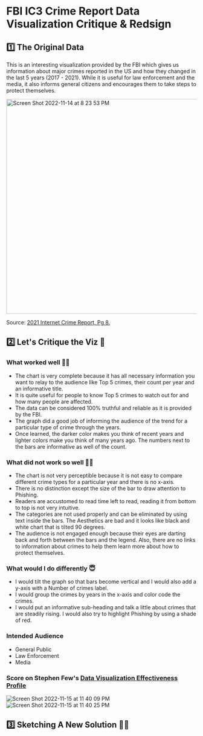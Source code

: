 # FBI IC3 Crime Report Data Visualization Critique & Redsign

## 1️⃣ The Original Data
This is an interesting visualization provided by the FBI which gives us information about major crimes reported in the US and how they changed in the last 5 years (2017 - 2021). While it is useful for law enforcement and the media, it also informs general citizens and encourages them to take steps to protect themselves.

<img width="567" alt="Screen Shot 2022-11-14 at 8 23 53 PM" src="https://user-images.githubusercontent.com/117224363/202082282-8cb5c086-f9d8-438f-9942-e467b080035d.png">

Source: [2021 Internet Crime Report, Pg 8.](https://www.ic3.gov/Media/PDF/AnnualReport/2021_IC3Report.pdf)

## 2️⃣ Let's Critique the Viz 🧐

### What worked well 👍🏽
- The chart is very complete because it has all necessary information you want to relay to the audience like Top 5 crimes, their count per year and an informative title. 
- It is quite useful for people to know Top 5 crimes to watch out for and how many people are affected. 
- The data can be considered 100% truthful and reliable as it is provided by the FBI. 
- The graph did a good job of informing the audience of the trend for a particular type of crime through the years. 
- Once learned, the darker color makes you think of recent years and lighter colors make you think of many years ago. The numbers next to the bars are informative as well of the count.

### What did not work so well 👎🏽
- The chart is not very perceptible because it is not easy to compare different crime types for a particular year and there is no x-axis. 
- There is no distinction except the size of the bar to draw attention to Phishing. 
- Readers are accustomed to read time left to read, reading it from bottom to top is not very intuitive. 
- The categories are not used properly and can be eliminated by using text inside the bars. The Aesthetics are bad and it looks like black and white chart that is tilted 90 degrees. 
- The audience is not engaged enough because their eyes are darting back and forth between the bars and the legend. Also, there are no links to information about crimes to help them learn more about how to protect themselves.

### What would I do differently 😇
- I would tilt the graph so that bars become vertical and I would also add a y-axis with a Number of crimes label. 
- I would group the crimes by years in the x-axis and color code the crimes. 
- I would put an informative sub-heading and talk a little about crimes that are steadily rising. I would also try to highlight Phishing by using a shade of red.

### Intended Audience 
- General Public
- Law Enforcement
- Media

### Score on Stephen Few's [Data Visualization Effectiveness  Profile](http://www.perceptualedge.com/articles/visual_business_intelligence/data_visualization_effectiveness_profile.pdf)

![Screen Shot 2022-11-15 at 11 40 09 PM](https://user-images.githubusercontent.com/117224363/202085376-a3b156ed-fc4a-4a4e-901f-392b3582552d.png)
![Screen Shot 2022-11-15 at 11 40 25 PM](https://user-images.githubusercontent.com/117224363/202085386-78facf0e-82d8-462a-81ce-386af5f6f8cf.png)

## 3️⃣ Sketching A New Solution ✍🏽


